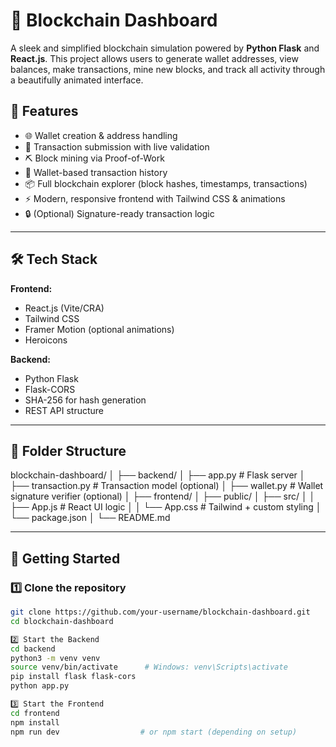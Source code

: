 # 🧱 Blockchain Dashboard

A sleek and simplified blockchain simulation powered by **Python Flask** and **React.js**. This project allows users to generate wallet addresses, view balances, make transactions, mine new blocks, and track all activity through a beautifully animated interface.

## 🚀 Features

- 🌐 Wallet creation & address handling
- 💸 Transaction submission with live validation
- ⛏️ Block mining via Proof-of-Work
- 🧾 Wallet-based transaction history
- 📦 Full blockchain explorer (block hashes, timestamps, transactions)
- ⚡ Modern, responsive frontend with Tailwind CSS & animations
- 🔒 (Optional) Signature-ready transaction logic

---

## 🛠️ Tech Stack

**Frontend:**
- React.js (Vite/CRA)
- Tailwind CSS
- Framer Motion (optional animations)
- Heroicons

**Backend:**
- Python Flask
- Flask-CORS
- SHA-256 for hash generation
- REST API structure

---

## 📂 Folder Structure

blockchain-dashboard/
│
├── backend/
│ ├── app.py # Flask server
│ ├── transaction.py # Transaction model (optional)
│ ├── wallet.py # Wallet signature verifier (optional)
│
├── frontend/
│ ├── public/
│ ├── src/
│ │ ├── App.js # React UI logic
│ │ └── App.css # Tailwind + custom styling
│ └── package.json
│
└── README.md



---

## 🧪 Getting Started

### 1️⃣ Clone the repository

```bash
git clone https://github.com/your-username/blockchain-dashboard.git
cd blockchain-dashboard

2️⃣ Start the Backend
cd backend
python3 -m venv venv
source venv/bin/activate      # Windows: venv\Scripts\activate
pip install flask flask-cors
python app.py

3️⃣ Start the Frontend
cd frontend
npm install
npm run dev                  # or npm start (depending on setup)
